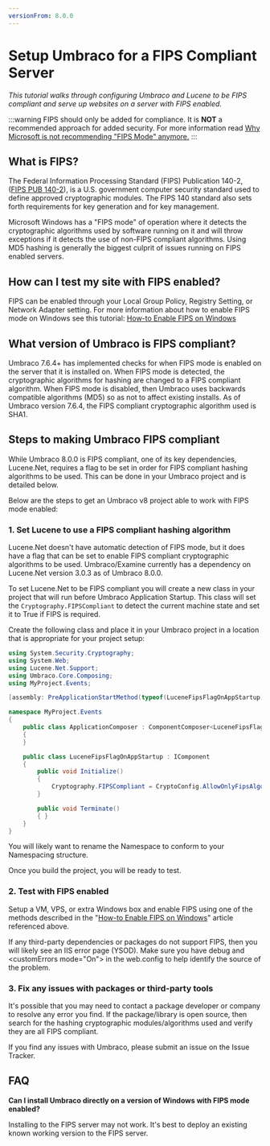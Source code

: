 ```yaml
---
versionFrom: 8.0.0
---
```


# Setup Umbraco for a FIPS Compliant Server

_This tutorial walks through configuring Umbraco and Lucene to be FIPS compliant and serve up websites on a server with FIPS enabled._

:::warning
FIPS should only be added for compliance. It is **NOT** a recommended approach for added security. For more information read [Why Microsoft is not recommending "FIPS Mode" anymore.](https://techcommunity.microsoft.com/t5/microsoft-security-baselines/why-we-8217-re-not-recommending-8220-fips-mode-8221-anymore/ba-p/701037)
:::

## What is FIPS?

The Federal Information Processing Standard (FIPS) Publication 140-2, ([FIPS PUB 140-2][1]), is a U.S. government computer security standard used to define approved cryptographic modules. The FIPS 140 standard also sets forth requirements for key generation and for key management.

Microsoft Windows has a "FIPS mode" of operation where it detects the cryptographic algorithms used by software running on it and will throw exceptions if it detects the use of non-FIPS compliant algorithms.  Using MD5 hashing is generally the biggest culprit of issues running on FIPS enabled servers.

## How can I test my site with FIPS enabled?

FIPS can be enabled through your Local Group Policy, Registry Setting, or Network Adapter setting.  For more information about how to enable FIPS mode on Windows see this tutorial: [How-to Enable FIPS on Windows][2]

## What version of Umbraco is FIPS compliant?

Umbraco 7.6.4+ has implemented checks for when FIPS mode is enabled on the server that it is installed on.  When FIPS mode is detected, the cryptographic algorithms for hashing are changed to a FIPS compliant algorithm. When FIPS mode is disabled, then Umbraco uses backwards compatible algorithms (MD5) so as not to affect existing installs. As of Umbraco version 7.6.4, the FIPS compliant cryptographic algorithm used is SHA1.

## Steps to making Umbraco FIPS compliant

While Umbraco 8.0.0 is FIPS compliant, one of its key dependencies, Lucene.Net, requires a flag to be set in order for FIPS compliant hashing algorithms to be used. This can be done in your Umbraco project and is detailed below.

Below are the steps to get an Umbraco v8 project able to work with FIPS mode enabled:

### 1. Set Lucene to use a FIPS compliant hashing algorithm

Lucene.Net doesn't have automatic detection of FIPS mode, but it does have a flag that can be set to enable FIPS compliant cryptographic algorithms to be used.  Umbraco/Examine currently has a dependency on Lucene.Net version 3.0.3 as of Umbraco 8.0.0.

To set Lucene.Net to be FIPS compliant you will create a new class in your project that will run before Umbraco Application Startup. This class will set the `Cryptography.FIPSCompliant` to detect the current machine state and set it to True if FIPS is required.

Create the following class and place it in your Umbraco project in a location that is appropriate for your project setup:

```csharp
using System.Security.Cryptography;
using System.Web;
using Lucene.Net.Support;
using Umbraco.Core.Composing;
using MyProject.Events;

[assembly: PreApplicationStartMethod(typeof(LuceneFipsFlagOnAppStartup), "Initialize")]

namespace MyProject.Events
{
    public class ApplicationComposer : ComponentComposer<LuceneFipsFlagOnAppStartup>
    {
    }

    public class LuceneFipsFlagOnAppStartup : IComponent
    {
        public void Initialize()
        {
            Cryptography.FIPSCompliant = CryptoConfig.AllowOnlyFipsAlgorithms;
        }

        public void Terminate()
        { }
    }
}
```

You will likely want to rename the Namespace to conform to your Namespacing structure.

Once you build the project, you will be ready to test.


### 2. Test with FIPS enabled

Setup a VM, VPS, or extra Windows box and enable FIPS using one of the methods described in the "[How-to Enable FIPS on Windows][2]" article referenced above.

If any third-party dependencies or packages do not support FIPS, then you will likely see an IIS error page (YSOD).  Make sure you have debug and &lt;customErrors mode="On"&gt; in the web.config to help identify the source of the problem.

### 3. Fix any issues with packages or third-party tools

It's possible that you may need to contact a package developer or company to resolve any error you find.  If the package/library is open source, then search for the hashing cryptographic modules/algorithms used and verify they are all FIPS compliant.

If you find any issues with Umbraco, please submit an issue on the Issue Tracker.

## FAQ

__Can I install Umbraco directly on a version of Windows with FIPS mode enabled?__

Installing to the FIPS server may not work.  It's best to deploy an existing known working version to the FIPS server.

[1]:https://csrc.nist.gov/publications/PubsFIPS.html#140-2
[2]:https://www.howtogeek.com/245859/why-you-shouldnt-enable-fips-compliant-encryption-on-windows/
[3]:../../../Getting-Started/Setup/Upgrading/
[4]:https://github.com/apache/lucenenet
[5]:https://github.com/apache/lucenenet/blob/Lucene.Net_2_9_4_RC3/src/core/SupportClass.cs#L1421
